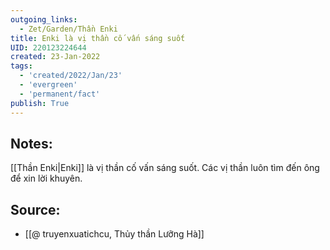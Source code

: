 ```yaml
---
outgoing_links:
  - Zet/Garden/Thần Enki
title: Enki là vị thần cố vấn sáng suốt
UID: 220123224644
created: 23-Jan-2022
tags:
  - 'created/2022/Jan/23'
  - 'evergreen'
  - 'permanent/fact'
publish: True
---
```

## Notes:
[[Thần Enki|Enki]] là vị thần cố vấn sáng suốt. Các vị thần luôn tìm đến ông để xin lời khuyên.

## Source:
- [[@ truyenxuatichcu, Thủy thần Lưỡng Hà]]


